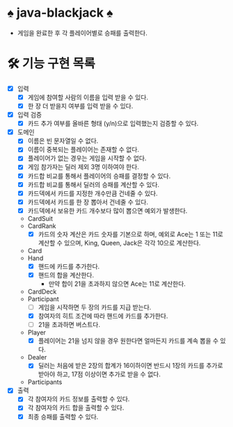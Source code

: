 # ♠️ java-blackjack ♠️

- 게임을 완료한 후 각 플레이어별로 승패를 출력한다.

# 🛠️ 기능 구현 목록

- [x] 입력
    - [x] 게임에 참여할 사람의 이름을 입력 받을 수 있다.
    - [x] 한 장 더 받을지 여부를 입력 받을 수 있다.
- [x] 입력 검증
    - [x] 카드 추가 여부를 올바른 형태 (y/n)으로 입력했는지 검증할 수 있다.
- [x] 도메인
    - [x] 이름은 빈 문자열일 수 없다.
    - [x] 이름이 중복되는 플레이어는 존재할 수 없다.
    - [x] 플레이어가 없는 경우는 게임을 시작할 수 없다.
    - [x] 게임 참가자는 딜러 제외 3명 이하여야 한다.
    - [x] 카드합 비교를 통해서 플레이어의 승패를 결정할 수 있다.
    - [x] 카드합 비교를 통해서 딜러의 승패를 계산할 수 있다.
    - [x] 카드덱에서 카드를 지정한 개수만큼 건네줄 수 있다.
    - [x] 카드덱에서 카드를 한 장 뽑아서 건네줄 수 있다.
    - [x] 카드덱에서 보유한 카드 개수보다 많이 뽑으면 예외가 발생한다.
    - CardSuit
    - CardRank
        - [x] 카드의 숫자 계산은 카드 숫자를 기본으로 하며, 예외로 Ace는 1 또는 11로 계산할 수 있으며, King, Queen, Jack은 각각 10으로 계산한다.
    - Card
    - Hand
        - [x] 핸드에 카드를 추가한다.
        - [x] 핸드의 합을 계산한다.
            - 만약 합이 21을 초과하지 않으면 Ace는 11로 계산한다.
    - CardDeck
    - Participant
        - [ ] 게임을 시작하면 두 장의 카드를 지급 받는다.
        - [x] 참여자의 히트 조건에 따라 핸드에 카드를 추가한다.
        - [ ] 21을 초과하면 버스트다.
    - Player
        - [x] 플레이어는 21을 넘지 않을 경우 원한다면 얼마든지 카드를 계속 뽑을 수 있다.
    - Dealer
        - [x] 딜러는 처음에 받은 2장의 합계가 16이하이면 반드시 1장의 카드를 추가로 받아야 하고, 17점 이상이면 추가로 받을 수 없다.
    - Participants
- [x] 출력
    - [x] 각 참여자의 카드 정보를 출력할 수 있다.
    - [x] 각 참여자의 카드 합을 출력할 수 있다.
    - [x] 최종 승패를 출력할 수 있다.
